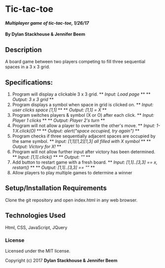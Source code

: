 # Tic-tac-toe

#### _Multiplayer game of tic-tac-toe, 1/26/17_

#### By **Dylan Stackhouse & Jennifer Beem**

## Description

A board game between two players competing to fill three sequential spaces in a 3 x 3 grid.

## Specifications:
1. Program will display a clickable 3 x 3 grid.
  ** *Input: Load page* **
  ** *Output: 3 x 3 grid* **
2. Program displays a symbol when space in grid is clicked on.
  ** *Input: user clicks space [1,1]* **
  ** *Output: [1,1] = X* **
3. Program switches players & symbol (X or O) after each click.
  ** *Input: Player 1 clicks* **
  ** *Output: Player 2's turn* **
4. Program will not allow a player to overwrite the other's move.
  ** *Input: 1-1:X.click(O)* **
  ** *Output: alert("space occupied, try again")* **
5. Program checks if three sequentially adjacent spaces are occupied by the same symbol.
  ** *Input: [1,1][1,2][1,3] all filled with X symbol* **
  ** *Output: Victory for X!* **
6. Program will not allow further input after victory has been determined.
  ** *Input: [1,1].click()* **
  ** *Output: ""* **
7. Add button to restart game with a fresh board.
    ** *Input: [1,1]..[3,3] == x, restart()* **
    ** *Output: [1,1]..[3,3] == ""* **
8. Allow players to play multiple games to determine a winner

## Setup/Installation Requirements

Clone the git repository and open index.html in any web browser.

## Technologies Used

Html, CSS, JavaScript, JQuery

### License
Licensed under the MIT license.

Copyright (c) 2017 **Dylan Stackhouse & Jennifer Beem**
